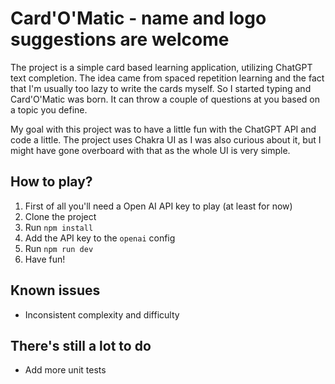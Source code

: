 # Card'O'Matic - name and logo suggestions are welcome

The project is a simple card based learning application, utilizing ChatGPT text completion.
The idea came from spaced repetition learning and the fact that I'm usually too lazy to write the cards myself.
So I started typing and Card'O'Matic was born. It can throw a couple of questions at you based on a topic you define.

My goal with this project was to have a little fun with the ChatGPT API and code a little.
The project uses Chakra UI as I was also curious about it, but I might have gone overboard with that as the whole UI is very simple.

## How to play?

1. First of all you'll need a Open AI API key to play (at least for now)
2. Clone the project
3. Run `npm install`
4. Add the API key to the `openai` config
5. Run `npm run dev`
6. Have fun!

## Known issues

- Inconsistent complexity and difficulty

## There's still a lot to do

- Add more unit tests
